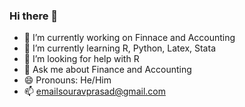 ### Hi there 👋
- 🔭 I’m currently working on Finnace and Accounting
- 🌱 I’m currently learning R, Python, Latex, Stata
- 🤔 I’m looking for help with R 
- 💬 Ask me about Finance and Accounting
- 😄 Pronouns: He/Him
- 📫 emailsouravprasad@gmail.com
<!--
**prasadsourav/prasadsourav** is a ✨ _special_ ✨ repository because its `README.md` (this file) appears on your GitHub profile.

Here are some ideas to get you started:


-->
